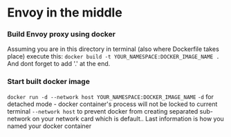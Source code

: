 # Envoy in the middle

### Build Envoy proxy using docker
Assuming you are in this directory in terminal (also where Dockerfile takes place) execute this: `docker build -t YOUR_NAMESPACE:DOCKER_IMAGE_NAME .`
And dont forget to add '.' at the end.

### Start built docker image
`docker run -d --network host YOUR_NAMESPACE:DOCKER_IMAGE_NAME`
`-d` for detached mode - docker container's process will not be locked to current terminal
`--network host` to prevent docker from creating separated sub-network on your network card which is default..
Last information is how you named your docker container
